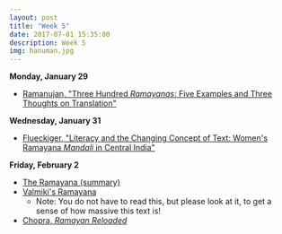 ```yaml
---
layout: post
title: "Week 5"
date: 2017-07-01 15:35:00
description: Week 5
img: hanuman.jpg
---
```


**Monday, January 29**
- [Ramanujan, "Three Hundred _Ramayanas_: Five Examples and Three Thoughts on Translation"](https://www.dropbox.com/s/g16r1zcgy2hutyi/Ramanujan_300Ramayanas.pdf?dl=0)

**Wednesday, January 31**
- [Flueckiger, "Literacy and the Changing Concept of Text: Women's Ramayana _Mandali_ in Central India"](https://www.dropbox.com/s/5p9sdzqjyhew8qq/Flueckiger_WomensRamayana.pdf?dl=0)

**Friday, February 2**
- [The Ramayana (summary)](http://home.wlu.edu/~lubint/texts/Ramayana.pdf)
- [Valmiki's Ramayana](https://www.gutenberg.org/files/24869/24869-pdf.pdf)
	- Note: You do not have to read this, but please look at it, to get a sense of how massive this text is!
- [Chopra, _Ramayan Reloaded_](https://app.box.com/s/uu1nsp2onnk0c8kxh00pihpshp6uk7fi)